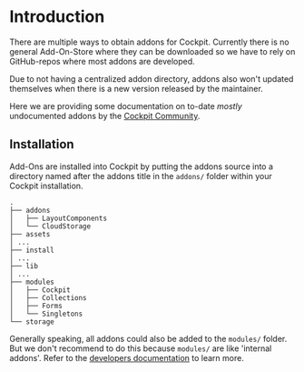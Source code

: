 # Introduction

There are multiple ways to obtain addons for Cockpit. Currently there is no general Add-On-Store where they can be downloaded so we have to rely on GitHub-repos where most addons are developed.

Due to not having a centralized addon directory, addons also won't updated themselves when there is a new version released by the maintainer.

Here we are providing some documentation on to-date *mostly* undocumented addons by the [Cockpit Community](https://discourse.getcockpit.com).

## Installation

Add-Ons are installed into Cockpit by putting the addons source into a directory named after the addons title in the `addons/` folder within your Cockpit installation.

```text
.
├── addons
│   ├── LayoutComponents
│   └── CloudStorage
├── assets
│ ...
├── install
│ ...
├── lib
│ ...
├── modules
│   ├── Cockpit
│   ├── Collections
│   ├── Forms
│   └── Singletons
└── storage
```

Generally speaking, all addons could also be added to the `modules/` folder. But we don't recommend to do this because `modules/` are like 'internal addons'. Refer to the [developers documentation](/documentation/modules.md) to learn more.